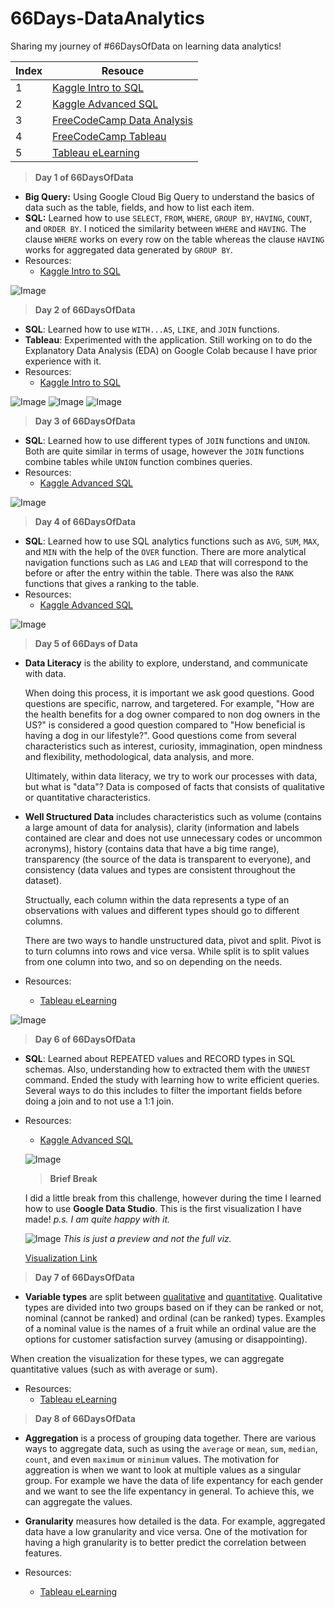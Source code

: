 # 66Days-DataAnalytics

Sharing my journey of #66DaysOfData on learning data analytics!

| Index | Resouce                                                                   |
| ----- | ------------------------------------------------------------------------- |
| 1     | [Kaggle Intro to SQL](https://www.kaggle.com/learn/intro-to-sql)          |
| 2     | [Kaggle Advanced SQL](https://www.kaggle.com/learn/advanced-sql)          |
| 3     | [FreeCodeCamp Data Analysis](https://www.youtube.com/watch?v=r-uOLxNrNk8) |
| 4     | [FreeCodeCamp Tableau](https://www.youtube.com/watch?v=TPMlZxRRaBQ)       |
| 5     | [Tableau eLearning](https://elearning.tableau.com/)                       |

> **Day 1 of 66DaysOfData**

- **Big Query:** Using Google Cloud Big Query to understand the basics of data such as the table, fields, and how to list each item.
- **SQL:** Learned how to use `SELECT`, `FROM`, `WHERE`, `GROUP BY`, `HAVING`, `COUNT`, and `ORDER BY`. I noticed the similarity between `WHERE` and `HAVING`. The clause `WHERE` works on every row on the table whereas the clause `HAVING` works for aggregated data generated by `GROUP BY`.
- Resources:
  - [Kaggle Intro to SQL](https://www.kaggle.com/learn/intro-to-sql)

![Image](./images/day1.png)

> **Day 2 of 66DaysOfData**

- **SQL**: Learned how to use `WITH...AS`, `LIKE`, and `JOIN` functions.
- **Tableau**: Experimented with the application. Still working on to do the Explanatory Data Analysis (EDA) on Google Colab because I have prior experience with it.
- Resources:
  - [Kaggle Intro to SQL](https://www.kaggle.com/learn/intro-to-sql)

![Image](./images/day2-1.png)
![Image](./images/day2-2.png)
![Image](./images/day2-3.png)

> **Day 3 of 66DaysOfData**

- **SQL**: Learned how to use different types of `JOIN` functions and `UNION`. Both are quite similar in terms of usage, however the `JOIN` functions combine tables while `UNION` function combines queries.
- Resources:
  - [Kaggle Advanced SQL](https://www.kaggle.com/learn/advanced-sql)

![Image](./images/day3.png)

> **Day 4 of 66DaysOfData**

- **SQL**: Learned how to use SQL analytics functions such as `AVG`, `SUM`, `MAX`, and `MIN` with the help of the `OVER` function. There are more analytical navigation functions such as `LAG` and `LEAD` that will correspond to the before or after the entry within the table. There was also the `RANK` functions that gives a ranking to the table.
- Resources:
  - [Kaggle Advanced SQL](https://www.kaggle.com/learn/advanced-sql)

![Image](./images/day4.png)

> **Day 5 of 66Days of Data**

- **Data Literacy** is the ability to explore, understand, and communicate with data.

  When doing this process, it is important we ask good questions. Good questions are specific, narrow, and targetered. For example, "How are the health benefits for a dog owner compared to non dog owners in the US?" is considered a good question compared to "How beneficial is having a dog in our lifestyle?". Good questions come from several characteristics such as interest, curiosity, immagination, open mindness and flexibility, methodological, data analysis, and more.

  Ultimately, within data literacy, we try to work our processes with data, but what is "data"? Data is composed of facts that consists of qualitative or quantitative characteristics.

- **Well Structured Data** includes characteristics such as volume (contains a large amount of data for analysis), clarity (information and labels contained are clear and does not use unnecessary codes or uncommon acronyms), history (contains data that have a big time range), transparency (the source of the data is transparent to everyone), and consistency (data values and types are consistent throughout the dataset).

  Structually, each column within the data represents a type of an observations with values and different types should go to different columns.

  There are two ways to handle unstructured data, pivot and split. Pivot is to turn columns into rows and vice versa. While split is to split values from one column into two, and so on depending on the needs.

- Resources:
  - [Tableau eLearning](https://elearning.tableau.com/)

![Image](./images/day5.png)

> **Day 6 of 66DaysOfData**

- **SQL**: Learned about REPEATED values and RECORD types in SQL schemas. Also, understanding how to extracted them with the `UNNEST` command. Ended the study with learning how to write efficient queries. Several ways to do this includes to filter the important fields before doing a join and to not use a 1:1 join.
- Resources:

  - [Kaggle Advanced SQL](https://www.kaggle.com/learn/advanced-sql)

  ![Image](./images/day6.png)

  > **Brief Break**

  I did a little break from this challenge, however during the time I learned how to use **Google Data Studio**. This is the first visualization I have made! _p.s. I am quite happy with it._

  ![Image](./images/gds.png)
  _This is just a preview and not the full viz._

  [Visualization Link](https://datastudio.google.com/reporting/062c342c-52ab-4c3d-b4a2-d1170fbe93bd)

> **Day 7 of 66DaysOfData**

- **Variable types** are split between <ins>qualitative</ins> and <ins>quantitative</ins>. Qualitative types are divided into two groups based on if they can be ranked or not, nominal (cannot be ranked) and ordinal (can be ranked) types. Examples of a nominal value is the names of a fruit while an ordinal value are the options for customer satisfaction survey (amusing or disappointing).

When creation the visualization for these types, we can aggregate quantitative values (such as with average or sum).

- Resources:
  - [Tableau eLearning](https://elearning.tableau.com/)

> **Day 8 of 66DaysOfData**

- **Aggregation** is a process of grouping data together. There are various ways to aggregate data, such as using the `average` or `mean`, `sum`, `median`, `count`, and even `maximum` or `minimum` values. The motivation for aggreation is when we want to look at multiple values as a singular group. For example we have the data of life expentancy for each gender and we want to see the life expentancy in general. To achieve this, we can aggregate the values.

- **Granularity** measures how detailed is the data. For example, aggregated data have a low granularity and vice versa. One of the motivation for having a high granularity is to better predict the correlation between features.

- Resources:
  - [Tableau eLearning](https://elearning.tableau.com/)
